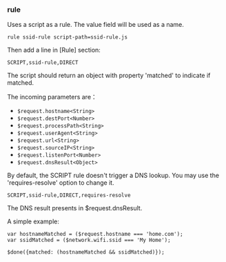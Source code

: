 ### rule

Uses a script as a rule. The value field will be used as a name.

`rule ssid-rule script-path=ssid-rule.js`

Then add a line in [Rule] section:

`SCRIPT,ssid-rule,DIRECT`

The script should return an object with property 'matched'<Boolean> to indicate if matched.

The incoming parameters are：

* `$request.hostname<String>`
* `$request.destPort<Number>`
* `$request.processPath<String>`
* `$request.userAgent<String>`
* `$request.url<String>`
* `$request.sourceIP<String>`
* `$request.listenPort<Number>`
* `$request.dnsResult<Object>`

By default, the SCRIPT rule doesn't trigger a DNS lookup. You may use the 'requires-resolve' option to change it.

`SCRIPT,ssid-rule,DIRECT,requires-resolve`

The DNS result presents in $request.dnsResult.

A simple example:

```
var hostnameMatched = ($request.hostname === 'home.com');
var ssidMatched = ($network.wifi.ssid === 'My Home');

$done({matched: (hostnameMatched && ssidMatched)});
```


